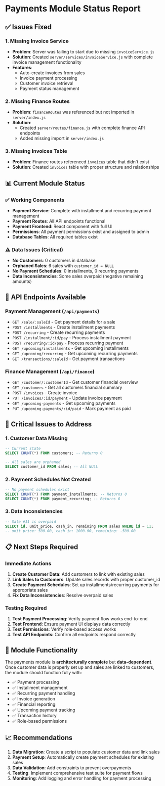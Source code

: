# Payments Module Status Report

## ✅ Issues Fixed

### 1. Missing Invoice Service
- **Problem**: Server was failing to start due to missing `invoiceService.js`
- **Solution**: Created `server/services/invoiceService.js` with complete invoice management functionality
- **Features**: 
  - Auto-create invoices from sales
  - Invoice payment processing
  - Customer invoice retrieval
  - Payment status management

### 2. Missing Finance Routes
- **Problem**: `financeRoutes` was referenced but not imported in `server/index.js`
- **Solution**: 
  - Created `server/routes/finance.js` with complete finance API endpoints
  - Added missing import in `server/index.js`

### 3. Missing Invoices Table
- **Problem**: Finance routes referenced `invoices` table that didn't exist
- **Solution**: Created `invoices` table with proper structure and relationships

## 📊 Current Module Status

### ✅ Working Components
- **Payment Service**: Complete with installment and recurring payment management
- **Payment Routes**: All API endpoints functional
- **Payment Frontend**: React component with full UI
- **Permissions**: All payment permissions exist and assigned to admin
- **Database Tables**: All required tables exist

### ⚠️ Data Issues (Critical)
- **No Customers**: 0 customers in database
- **Orphaned Sales**: 6 sales with `customer_id = NULL`
- **No Payment Schedules**: 0 installments, 0 recurring payments
- **Data Inconsistencies**: Some sales overpaid (negative remaining amounts)

## 🔧 API Endpoints Available

### Payment Management (`/api/payments`)
- `GET /sale/:saleId` - Get payment details for a sale
- `POST /installments` - Create installment payments
- `POST /recurring` - Create recurring payments
- `POST /installment/:id/pay` - Process installment payment
- `POST /recurring/:id/pay` - Process recurring payment
- `GET /upcoming/installments` - Get upcoming installments
- `GET /upcoming/recurring` - Get upcoming recurring payments
- `GET /transactions/:saleId` - Get payment transactions

### Finance Management (`/api/finance`)
- `GET /customer/:customerId` - Get customer financial overview
- `GET /customers` - Get all customers financial summary
- `POST /invoices` - Create invoice
- `PUT /invoices/:id/payment` - Update invoice payment
- `GET /upcoming-payments` - Get upcoming payments
- `PUT /upcoming-payments/:id/paid` - Mark payment as paid

## 🚨 Critical Issues to Address

### 1. Customer Data Missing
```sql
-- Current state
SELECT COUNT(*) FROM customers; -- Returns 0

-- All sales are orphaned
SELECT customer_id FROM sales; -- All NULL
```

### 2. Payment Schedules Not Created
```sql
-- No payment schedules exist
SELECT COUNT(*) FROM payment_installments; -- Returns 0
SELECT COUNT(*) FROM payment_recurring; -- Returns 0
```

### 3. Data Inconsistencies
```sql
-- Sale #11 is overpaid
SELECT id, unit_price, cash_in, remaining FROM sales WHERE id = 11;
-- unit_price: 500.00, cash_in: 1000.00, remaining: -500.00
```

## 📋 Next Steps Required

### Immediate Actions
1. **Create Customer Data**: Add customers to link with existing sales
2. **Link Sales to Customers**: Update sales records with proper customer_id
3. **Create Payment Schedules**: Set up installments/recurring payments for appropriate sales
4. **Fix Data Inconsistencies**: Resolve overpaid sales

### Testing Required
1. **Test Payment Processing**: Verify payment flow works end-to-end
2. **Test Frontend**: Ensure payment UI displays data correctly
3. **Test Permissions**: Verify role-based access works
4. **Test API Endpoints**: Confirm all endpoints respond correctly

## 🎯 Module Functionality

The payments module is **architecturally complete** but **data-dependent**. Once customer data is properly set up and sales are linked to customers, the module should function fully with:

- ✅ Payment processing
- ✅ Installment management
- ✅ Recurring payment handling
- ✅ Invoice generation
- ✅ Financial reporting
- ✅ Upcoming payment tracking
- ✅ Transaction history
- ✅ Role-based permissions

## 📈 Recommendations

1. **Data Migration**: Create a script to populate customer data and link sales
2. **Payment Setup**: Automatically create payment schedules for existing sales
3. **Data Validation**: Add constraints to prevent overpayments
4. **Testing**: Implement comprehensive test suite for payment flows
5. **Monitoring**: Add logging and error handling for payment processing
